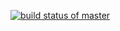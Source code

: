 [![build status of master](https://travis-ci.org/tsmith567/Triangle567.svg?branch=master)](https://travis-ci.org/tanmaybhoir09/SSW567-HW02)
